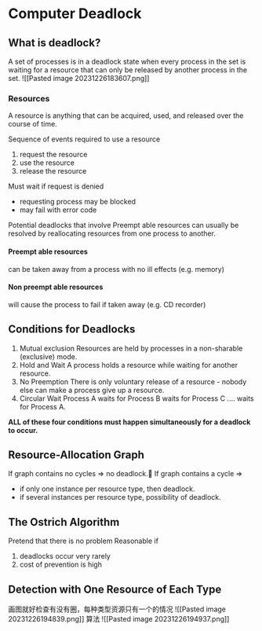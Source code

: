 # Computer Deadlock
## What is deadlock?
A set of processes is in a deadlock state when every process in the set is waiting for a resource that can only be released by another process in the set.
![[Pasted image 20231226183607.png]]

### Resources
A resource is anything that can be acquired, used, and released over the course of time.  

Sequence of events required to use a resource
1. request the resource
2. use the resource
3. release the resource

Must wait if request is denied
- requesting process may be blocked
- may fail with error code

Potential deadlocks that involve Preempt able resources can usually be resolved by reallocating resources from one process to another.
#### Preempt able resources
can be taken away from a process with no ill effects (e.g. memory)
#### Non preempt able resources
will cause the process to fail if taken away (e.g. CD recorder)

## Conditions for Deadlocks
1. Mutual exclusion
Resources are held by  processes in a non-sharable (exclusive) mode.
 
2. Hold and Wait
A process holds a resource while waiting for another resource.
 
3. No Preemption
There is only voluntary release of a resource - nobody else can make a process give up a resource.
 
4. Circular Wait
Process A waits for Process B waits for Process C .... waits for Process A.

**ALL of these four conditions must happen simultaneously for a deadlock to occur.**


## Resource-Allocation Graph
If graph contains no cycles => no deadlock.
If graph contains a cycle =>
- if only one instance per resource type, then deadlock.
- if several instances per resource type, possibility of deadlock.

## The Ostrich Algorithm
Pretend that there is no problem
Reasonable if 
1. deadlocks occur very rarely 
2. cost of prevention is high

## Detection with One Resource of Each Type  
画图就好检查有没有圈，每种类型资源只有一个的情况
![[Pasted image 20231226194839.png]]
算法
![[Pasted image 20231226194937.png]]


